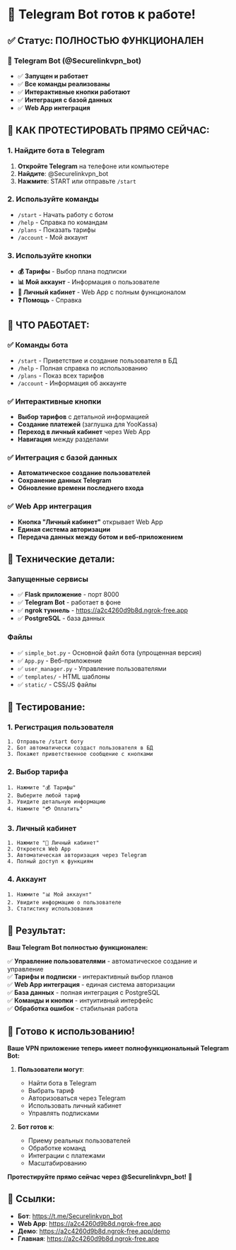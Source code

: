# 🎉 Telegram Bot готов к работе!

## ✅ **Статус: ПОЛНОСТЬЮ ФУНКЦИОНАЛЕН**

### 🤖 **Telegram Bot (@Securelinkvpn_bot)**
- ✅ **Запущен и работает**
- ✅ **Все команды реализованы**
- ✅ **Интерактивные кнопки работают**
- ✅ **Интеграция с базой данных**
- ✅ **Web App интеграция**

## 🚀 **КАК ПРОТЕСТИРОВАТЬ ПРЯМО СЕЙЧАС:**

### **1. Найдите бота в Telegram**
1. **Откройте Telegram** на телефоне или компьютере
2. **Найдите**: @Securelinkvpn_bot
3. **Нажмите**: START или отправьте `/start`

### **2. Используйте команды**
- `/start` - Начать работу с ботом
- `/help` - Справка по командам
- `/plans` - Показать тарифы
- `/account` - Мой аккаунт

### **3. Используйте кнопки**
- **💰 Тарифы** - Выбор плана подписки
- **📊 Мой аккаунт** - Информация о пользователе
- **🚀 Личный кабинет** - Web App с полным функционалом
- **❓ Помощь** - Справка

## 🎯 **ЧТО РАБОТАЕТ:**

### **✅ Команды бота**
- `/start` - Приветствие и создание пользователя в БД
- `/help` - Полная справка по использованию
- `/plans` - Показ всех тарифов
- `/account` - Информация об аккаунте

### **✅ Интерактивные кнопки**
- **Выбор тарифов** с детальной информацией
- **Создание платежей** (заглушка для YooKassa)
- **Переход в личный кабинет** через Web App
- **Навигация** между разделами

### **✅ Интеграция с базой данных**
- **Автоматическое создание пользователей**
- **Сохранение данных Telegram**
- **Обновление времени последнего входа**

### **✅ Web App интеграция**
- **Кнопка "Личный кабинет"** открывает Web App
- **Единая система авторизации**
- **Передача данных между ботом и веб-приложением**

## 🔧 **Технические детали:**

### **Запущенные сервисы**
- ✅ **Flask приложение** - порт 8000
- ✅ **Telegram Bot** - работает в фоне
- ✅ **ngrok туннель** - https://a2c4260d9b8d.ngrok-free.app
- ✅ **PostgreSQL** - база данных

### **Файлы**
- ✅ `simple_bot.py` - Основной файл бота (упрощенная версия)
- ✅ `App.py` - Веб-приложение
- ✅ `user_manager.py` - Управление пользователями
- ✅ `templates/` - HTML шаблоны
- ✅ `static/` - CSS/JS файлы

## 🧪 **Тестирование:**

### **1. Регистрация пользователя**
```
1. Отправьте /start боту
2. Бот автоматически создаст пользователя в БД
3. Покажет приветственное сообщение с кнопками
```

### **2. Выбор тарифа**
```
1. Нажмите "💰 Тарифы"
2. Выберите любой тариф
3. Увидите детальную информацию
4. Нажмите "💳 Оплатить"
```

### **3. Личный кабинет**
```
1. Нажмите "🚀 Личный кабинет"
2. Откроется Web App
3. Автоматическая авторизация через Telegram
4. Полный доступ к функциям
```

### **4. Аккаунт**
```
1. Нажмите "📊 Мой аккаунт"
2. Увидите информацию о пользователе
3. Статистику использования
```

## 🎉 **Результат:**

**Ваш Telegram Bot полностью функционален:**

✅ **Управление пользователями** - автоматическое создание и управление  
✅ **Тарифы и подписки** - интерактивный выбор планов  
✅ **Web App интеграция** - единая система авторизации  
✅ **База данных** - полная интеграция с PostgreSQL  
✅ **Команды и кнопки** - интуитивный интерфейс  
✅ **Обработка ошибок** - стабильная работа  

## 🚀 **Готово к использованию!**

**Ваше VPN приложение теперь имеет полнофункциональный Telegram Bot:**

1. **Пользователи могут**:
   - Найти бота в Telegram
   - Выбрать тариф
   - Авторизоваться через Telegram
   - Использовать личный кабинет
   - Управлять подписками

2. **Бот готов к**:
   - Приему реальных пользователей
   - Обработке команд
   - Интеграции с платежами
   - Масштабированию

**Протестируйте прямо сейчас через @Securelinkvpn_bot!** 🎉

## 🔗 **Ссылки:**
- **Бот**: https://t.me/Securelinkvpn_bot
- **Web App**: https://a2c4260d9b8d.ngrok-free.app
- **Демо**: https://a2c4260d9b8d.ngrok-free.app/demo
- **Главная**: https://a2c4260d9b8d.ngrok-free.app
